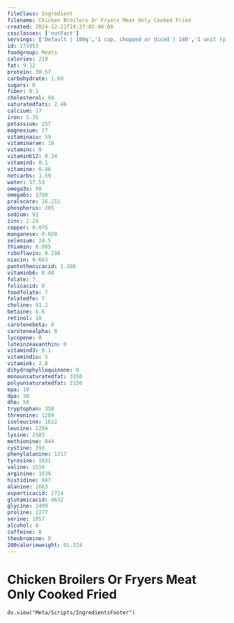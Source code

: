 ```yaml
---
fileClass: Ingredient
filename: Chicken Broilers Or Fryers Meat Only Cooked Fried
created: 2024-12-21T19:27:02-06:00
cssclasses: ['nutFact']
servings: ['Default | 100g','1 cup, chopped or diced | 140','1 unit (yield from 1 lb ready-to-cook chicken) | 155','1/2 chicken, bone and skin removed | 258']
id: 171053
foodgroup: Meats
calories: 219
fat: 9.12
protein: 30.57
carbohydrate: 1.69
sugars: 0
fiber: 0.1
cholesterol: 94
saturatedfats: 2.46
calcium: 17
iron: 1.35
potassium: 257
magnesium: 27
vitaminaiu: 59
vitaminarae: 18
vitaminc: 0
vitaminb12: 0.34
vitamind: 0.1
vitamine: 0.46
netcarbs: 1.59
water: 57.53
omega3s: 90
omega6s: 1780
pralscore: 16.211
phosphorus: 205
sodium: 91
zinc: 2.24
copper: 0.075
manganese: 0.028
selenium: 24.5
thiamin: 0.085
riboflavin: 0.198
niacin: 9.663
pantothenicacid: 1.166
vitaminb6: 0.48
folate: 7
folicacid: 0
foodfolate: 7
folatedfe: 7
choline: 91.2
betaine: 6.6
retinol: 18
carotenebeta: 0
carotenealpha: 0
lycopene: 0
luteinzeaxanthin: 0
vitamind3: 0.1
vitamindiu: 5
vitamink: 2.8
dihydrophylloquinone: 0
monounsaturatedfat: 3350
polyunsaturatedfat: 2150
epa: 10
dpa: 30
dha: 50
tryptophan: 358
threonine: 1289
isoleucine: 1612
leucine: 2294
lysine: 2583
methionine: 844
cystine: 393
phenylalanine: 1217
tyrosine: 1031
valine: 1516
arginine: 1839
histidine: 947
alanine: 1663
asparticacid: 2714
glutamicacid: 4632
glycine: 1499
proline: 1277
serine: 1057
alcohol: 0
caffeine: 0
theobromine: 0
200calorieweight: 91.324
---
```


# Chicken Broilers Or Fryers Meat Only Cooked Fried

```dataviewjs
dv.view("Meta/Scripts/IngredientsFooter")
```